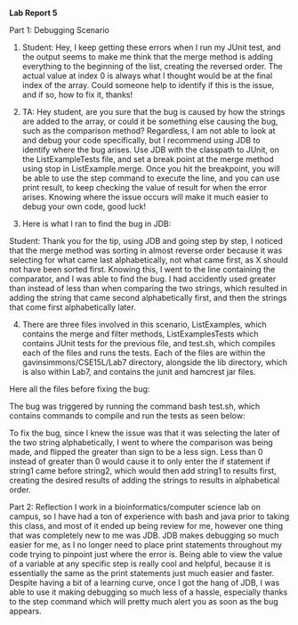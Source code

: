 **Lab Report 5**

Part 1: Debugging Scenario

1. Student: Hey, I keep getting these errors when I run my JUnit test, and the output seems to make me think that the merge method is adding everything to the beginning of the list, creating the reversed order.
The actual value at index 0 is always what I thought would be at the final index of the array. Could someone help to identify if this is the issue, and if so, how to fix it, thanks!

2. TA: Hey student, are you sure that the bug is caused by how the strings are added to the array, or could it be something else causing the bug, such as the comparison method?
Regardless, I am not able to look at and debug your code specifically, but I recommend using JDB to identify where the bug arises. Use JDB with the classpath to JUnit, on the ListExampleTests file, and set a break point at the merge method using stop in ListExample.merge.
Once you hit the breakpoint, you will be able to use the step command to execute the line, and you can use print result, to keep checking the value of result for when the error arises.
Knowing where the issue occurs will make it much easier to debug your own code, good luck!

3. Here is what I ran to find the bug in JDB:

Student: Thank you for the tip, using JDB and going step by step, I noticed that the merge method was sorting in almost reverse order because it was selecting for what came last alphabetically, not what came first, as X should not have been sorted first. 
Knowing this, I went to the line containing the comparator, and I was able to find the bug.
I had accidently used greater than instead of less than when comparing the two strings, which resulted in adding the string that came second alphabetically first, and then the strings that come first alphabetically later.

4. There are three files involved in this scenario, ListExamples, which contains the merge and filter methods, ListExamplesTests which contains JUnit tests for the previous file, and test.sh, which compiles each of the files and runs the tests.
   Each of the files are within the gavinsimmons/CSE15L/Lab7 directory, alongside the lib directory, which is also within Lab7, and contains the junit and hamcrest jar files.



Here all the files before fixing the bug:


The bug was triggered by running the command bash test.sh, which contains commands to compile and run the tests as seen below:



To fix the bug, since I knew the issue was that it was selecting the later of the two string alphabetically, I went to where the comparison was being made, and flipped the greater than sign to be a less sign.
Less than 0 instead of greater than 0 would cause it to only enter the if statement if string1 came before string2, which would then add string1 to results first, creating the desired results of adding the strings to results in alphabetical order.




Part 2: Reflection
I work in a bioinformatics/computer science lab on campus, so I have had a ton of experience with bash and java prior to taking this class, and most of it ended up being review for me, however one thing that was completely new to me was JDB. 
JDB makes debugging so much easier for me, as I no longer need to place print statements throughout my code trying to pinpoint just where the error is. 
Being able to view the value of a variable at any specific step is really cool and helpful, because it is essentially the same as the print statements just much easier and faster.
Despite having a bit of a learning curve, once I got the hang of JDB, I was able to use it making debugging so much less of a hassle, especially thanks to the step command which will pretty much alert you as soon as the bug appears. 
